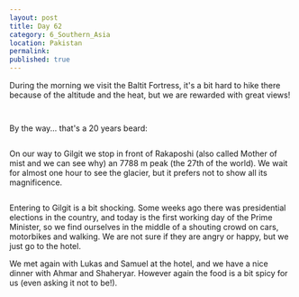 ```yaml
---
layout: post
title: Day 62
category: 6_Southern_Asia
location: Pakistan
permalink: 
published: true
---
```


During the morning we visit the Baltit Fortress, it's a bit hard to hike there because of the altitude and the heat, but we are rewarded with great views!

<p><a
href="https://lh3.googleusercontent.com/cJCt16gYeL_RbTd9uamH94uZl4rXiP1xwt4eRmTtpYkrquWyKZ5uWXL75AaWHY9vzuGnZ0B0pH33OYHEK1C_5FDjjC9U0JqeJppHLfL27a9HirZGeeitxTOJUZt0i0WdI6RmfOfJldRUCppTnBmlrmg-qJs8IOGIHvVPlk5qCHqSt2wOtyBPzgPqJrGElI3gi-hzkO5lLNZ6Tku2C2hNtCuoit9QUuDyHrmhgzSbWJsROUm9HJ01jXzS7IlDXP6t25NQFpCa_hqY3_ttkssAf0PLYox5Ylw8f-pLkYnYMVw1QWY310MbIFNVL3T7X42l9mp5LIO99vRPYKOSg4PF81p-lDid6_w2YN159oIPBqQvi4uB-FsWL4NsCli-HtFhOj2BF7uTxq1hFCwH0Dyl7cRU99TwNZuLptLB83C0ohR2RNDyVhEyz3UktYtCA0AR6V5XuTHrrfoEgOVqkps7d9YcHRudrnuHXZGKlBDNhEXbNkJSqN3MuzBaAnpc-vP-ZPdNxw_fkVZ8EJUMSMfeq1Mnt0t3x0EQ2yxLlsYJX4B7cdNlSy0-74aYrHpXiLWPtox5FvxGlNarP43HxRElsgugKEwhgURxkvnHyMvpgfYL8ukXw69-RGVwsvplDrt6sfixdXk7TdX3hQzKXmzXKe7qtXG25jBgvGTbZqqZwXnnKcQOlYx3xUkhLg=w835-h626-no"><img 
src="https://lh3.googleusercontent.com/cJCt16gYeL_RbTd9uamH94uZl4rXiP1xwt4eRmTtpYkrquWyKZ5uWXL75AaWHY9vzuGnZ0B0pH33OYHEK1C_5FDjjC9U0JqeJppHLfL27a9HirZGeeitxTOJUZt0i0WdI6RmfOfJldRUCppTnBmlrmg-qJs8IOGIHvVPlk5qCHqSt2wOtyBPzgPqJrGElI3gi-hzkO5lLNZ6Tku2C2hNtCuoit9QUuDyHrmhgzSbWJsROUm9HJ01jXzS7IlDXP6t25NQFpCa_hqY3_ttkssAf0PLYox5Ylw8f-pLkYnYMVw1QWY310MbIFNVL3T7X42l9mp5LIO99vRPYKOSg4PF81p-lDid6_w2YN159oIPBqQvi4uB-FsWL4NsCli-HtFhOj2BF7uTxq1hFCwH0Dyl7cRU99TwNZuLptLB83C0ohR2RNDyVhEyz3UktYtCA0AR6V5XuTHrrfoEgOVqkps7d9YcHRudrnuHXZGKlBDNhEXbNkJSqN3MuzBaAnpc-vP-ZPdNxw_fkVZ8EJUMSMfeq1Mnt0t3x0EQ2yxLlsYJX4B7cdNlSy0-74aYrHpXiLWPtox5FvxGlNarP43HxRElsgugKEwhgURxkvnHyMvpgfYL8ukXw69-RGVwsvplDrt6sfixdXk7TdX3hQzKXmzXKe7qtXG25jBgvGTbZqqZwXnnKcQOlYx3xUkhLg=w1044-h783-no" class="oversize" alt=""></a></p>

<p><a
href="https://lh3.googleusercontent.com/uRyHOj_q164_p_8IqYsC3TEPJB_-d0o9AUv7YtkoAditQXqLOLZdcpMhvD0xbJBUgvc9hIt3m7J-G-69UHoo8uyrzSbPPkuvgsUngjVusQqFWv5edz6py0dvmL9eaUGqntILdsyOJ4kG7ynOdWFeMgiMdUc4xDATccBEjRACb86uLqGwyer1G_tCiJo1rADu_zE_GosXU15mmcVIKTyveeJh0cKmmgcAQEVKeiCSpzUYkpkR800nPpD5bzGXTfKdjnTcGgrcLeNzc1m1s-18kNojxzVtp1bfoLZIXQH1Bu7Jsho-UFD6mD9m1Bj6HGEcYtAsRfz-0ZaEvmtPcDAWNq8V7x5iLDszqXupApe8kJWL_FtH4g5ZdVpPaCxFLV5dkmf53ZCZaAosODyI6fLQikRl18jMdz11XOiJ_eGAjzonehpwZ0hXnAG1DqYjinIVmGTlA8cxj2B6dQApDX6HDwfKglwYJiGvOfGeHI4FYIxejedrXSTe725JTe4EuQHz-x1RzvAit-vwFbnIM3VTefOKJKwNFao3gZu5U-m-VzP9ibwbdXps0L54S48DcwroZILzG5RPQRU6K9NX4MT6foopSwi_DHU5uJgPecektTZfoOoFT3bAjfbV0dzPY-bI2JvJEMDTUgOYRN7hpov0LMMgP7Fz_iTW1z_-BirWnULrcS5BRcOQmBR0NA=w835-h626-no"><img 
src="https://lh3.googleusercontent.com/uRyHOj_q164_p_8IqYsC3TEPJB_-d0o9AUv7YtkoAditQXqLOLZdcpMhvD0xbJBUgvc9hIt3m7J-G-69UHoo8uyrzSbPPkuvgsUngjVusQqFWv5edz6py0dvmL9eaUGqntILdsyOJ4kG7ynOdWFeMgiMdUc4xDATccBEjRACb86uLqGwyer1G_tCiJo1rADu_zE_GosXU15mmcVIKTyveeJh0cKmmgcAQEVKeiCSpzUYkpkR800nPpD5bzGXTfKdjnTcGgrcLeNzc1m1s-18kNojxzVtp1bfoLZIXQH1Bu7Jsho-UFD6mD9m1Bj6HGEcYtAsRfz-0ZaEvmtPcDAWNq8V7x5iLDszqXupApe8kJWL_FtH4g5ZdVpPaCxFLV5dkmf53ZCZaAosODyI6fLQikRl18jMdz11XOiJ_eGAjzonehpwZ0hXnAG1DqYjinIVmGTlA8cxj2B6dQApDX6HDwfKglwYJiGvOfGeHI4FYIxejedrXSTe725JTe4EuQHz-x1RzvAit-vwFbnIM3VTefOKJKwNFao3gZu5U-m-VzP9ibwbdXps0L54S48DcwroZILzG5RPQRU6K9NX4MT6foopSwi_DHU5uJgPecektTZfoOoFT3bAjfbV0dzPY-bI2JvJEMDTUgOYRN7hpov0LMMgP7Fz_iTW1z_-BirWnULrcS5BRcOQmBR0NA=w835-h626-no" class="oversize" alt=""></a></p>

By the way... that's a 20 years beard:

<p><a
href="https://lh3.googleusercontent.com/fljPgBa1-3L9tJZweWc9FjDIjBT0105IVnpqlfpCbLAfRsmMl4xz4VlIUADVA1Rdk3ZenNsyZfMEI6luiCXkYy8Uvd5Toa1j-gFRu3LsGpyeYbnclsOe-W2Uj_s5eS1bTdWSk6qCiwzszjmt_ptiZ9ZWeIsCBDhViuVQIR6-DQIapyD0lrwDuKG4UXX5_zmbfmUMVb4fePk302-Uznws5_62jTGz0cgU4C2EHkxpfq-_PXJpydMOd1KSvcDZ69LLoE6fHgHSVjkQ1ZDOAP4Qhtv7nBNZimRim2I8_ag20ZFbgTKtBsvjuXoIke4F2nGCfeMyQAm3_-B2MtJ06dEaQiVh8vNhM7J5ZsPqiqg-BiyeXKo4lLDV_0U9GMD3HEWCgnBXbpMCoBLlax0DBOyS-MNpqUSDxRbKxWnFRsej3XZeNrmucel8_fX2d0qVB2ABvwUiLMtsTrq8bICTW4NpVBkMAMGaxfrO154ljbK-jULZ9KaRMbAiOmxYL7_ud_0ixO0p10cb_33xJEqtFYlurn9SmeMas6tMXL439C7TtSDN-JBX2mo9n8dedvUP3ATmuZlZ1UZkopVZxx1fzYkFpKx69OO8bKUS6J8GlxvwcEmo2Yl1ZghqfJZwC_6Vl79xZ-r0CeLLBh9r6iF69J9gx5oDgR0IOC0I62j4PQtKIQmms2DbqGMYUceqaQ=w835-h626-no"><img 
src="https://lh3.googleusercontent.com/fljPgBa1-3L9tJZweWc9FjDIjBT0105IVnpqlfpCbLAfRsmMl4xz4VlIUADVA1Rdk3ZenNsyZfMEI6luiCXkYy8Uvd5Toa1j-gFRu3LsGpyeYbnclsOe-W2Uj_s5eS1bTdWSk6qCiwzszjmt_ptiZ9ZWeIsCBDhViuVQIR6-DQIapyD0lrwDuKG4UXX5_zmbfmUMVb4fePk302-Uznws5_62jTGz0cgU4C2EHkxpfq-_PXJpydMOd1KSvcDZ69LLoE6fHgHSVjkQ1ZDOAP4Qhtv7nBNZimRim2I8_ag20ZFbgTKtBsvjuXoIke4F2nGCfeMyQAm3_-B2MtJ06dEaQiVh8vNhM7J5ZsPqiqg-BiyeXKo4lLDV_0U9GMD3HEWCgnBXbpMCoBLlax0DBOyS-MNpqUSDxRbKxWnFRsej3XZeNrmucel8_fX2d0qVB2ABvwUiLMtsTrq8bICTW4NpVBkMAMGaxfrO154ljbK-jULZ9KaRMbAiOmxYL7_ud_0ixO0p10cb_33xJEqtFYlurn9SmeMas6tMXL439C7TtSDN-JBX2mo9n8dedvUP3ATmuZlZ1UZkopVZxx1fzYkFpKx69OO8bKUS6J8GlxvwcEmo2Yl1ZghqfJZwC_6Vl79xZ-r0CeLLBh9r6iF69J9gx5oDgR0IOC0I62j4PQtKIQmms2DbqGMYUceqaQ=w835-h626-no" class="oversize" alt=""></a></p>

On our way to Gilgit we stop in front of Rakaposhi (also called Mother of mist and we can see why) an 7788 m peak (the 27th of the world). We wait for almost one hour to see the glacier, but it prefers not to show all its magnificence.

<p><a
href="https://lh3.googleusercontent.com/BC_4fXz1LdlGOCAYfnXyRQWlt7SkCgPeNMlI3h6jQZydCa6od3ylNOW0KB3HDl-mhK3X6ZJ2rZd15fq86txQbz7WGM3oYNOSKbUVISEhMguL2ZPD3MVvQTXH6x8E8bjx8Ggsv90n5O752weCarWkAxjf0QS3vZQolKh4fRZcMgxdOdAgrx_280q4M5SyARVQnE4ntIsTLaj6foIiXeNLCYAWg-16JXK3UFbwxuImczvHtcwaUAitLbP3fQvd5mEHqbNxluKjaatid743viD5amFF38ydPHZRUxECwMUOFuL2Fpd_A6AszzHSiMEKHMNeJlk2jv0QZc6xMNCaR9iM0hj0F4xoRDjPgZQLgr0RGM1UdCgFspABfAQpExAoU0YjOY9RZ0hm7XRSF7P8anRU4gplYaHLmWBR3rCiDl9DXE25SVp73xZ3ccE0Akx37pbdsCMLCodLOvqY52jgMXnwt8XQg4GYNnxFqgEAOGBF0hq_-tmcPIZAoQEikZ_1U4sZ_HqrovNDoxT06BoIcutpHxvBOV_Isv8NA_jLKusAL0mhOK_yL-7KFOWVI0x-iUc0XLplPTof_FqdYRxYGsUlJ6tA9xsxpUvK0IQ8Xipy2Sd3TBKZjzpPZ5HHrXRoiQayeI5SVe3tzwI1c4gqJ4ugtUNIjeYe_86XvmLNE4ZTS_rIFie4kW8ioTKFhA=w1044-h783-no"><img 
src="https://lh3.googleusercontent.com/BC_4fXz1LdlGOCAYfnXyRQWlt7SkCgPeNMlI3h6jQZydCa6od3ylNOW0KB3HDl-mhK3X6ZJ2rZd15fq86txQbz7WGM3oYNOSKbUVISEhMguL2ZPD3MVvQTXH6x8E8bjx8Ggsv90n5O752weCarWkAxjf0QS3vZQolKh4fRZcMgxdOdAgrx_280q4M5SyARVQnE4ntIsTLaj6foIiXeNLCYAWg-16JXK3UFbwxuImczvHtcwaUAitLbP3fQvd5mEHqbNxluKjaatid743viD5amFF38ydPHZRUxECwMUOFuL2Fpd_A6AszzHSiMEKHMNeJlk2jv0QZc6xMNCaR9iM0hj0F4xoRDjPgZQLgr0RGM1UdCgFspABfAQpExAoU0YjOY9RZ0hm7XRSF7P8anRU4gplYaHLmWBR3rCiDl9DXE25SVp73xZ3ccE0Akx37pbdsCMLCodLOvqY52jgMXnwt8XQg4GYNnxFqgEAOGBF0hq_-tmcPIZAoQEikZ_1U4sZ_HqrovNDoxT06BoIcutpHxvBOV_Isv8NA_jLKusAL0mhOK_yL-7KFOWVI0x-iUc0XLplPTof_FqdYRxYGsUlJ6tA9xsxpUvK0IQ8Xipy2Sd3TBKZjzpPZ5HHrXRoiQayeI5SVe3tzwI1c4gqJ4ugtUNIjeYe_86XvmLNE4ZTS_rIFie4kW8ioTKFhA=w1044-h783-no" class="oversize" alt=""></a></p>

Entering to Gilgit is a bit shocking. Some weeks ago there was presidential elections in the country, and today is the first working day of the Prime Minister, so we find ourselves in the middle of a shouting crowd on cars, motorbikes and walking. We are not sure if they are angry or happy, but we just go to the hotel.

We met again with Lukas and Samuel at the hotel, and we have a nice dinner with Ahmar and Shaheryar. However again the food is a bit spicy for us (even asking it not to be!).